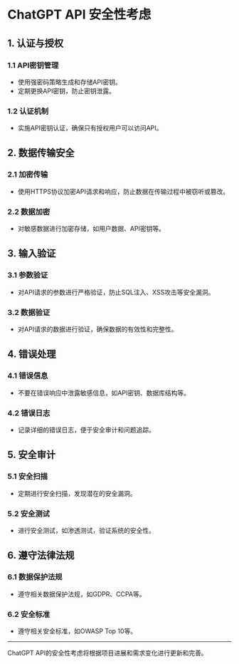 # ChatGPT API 安全性考虑

## 1. 认证与授权

### 1.1 API密钥管理

- 使用强密码策略生成和存储API密钥。
- 定期更换API密钥，防止密钥泄露。

### 1.2 认证机制

- 实施API密钥认证，确保只有授权用户可以访问API。

## 2. 数据传输安全

### 2.1 加密传输

- 使用HTTPS协议加密API请求和响应，防止数据在传输过程中被窃听或篡改。

### 2.2 数据加密

- 对敏感数据进行加密存储，如用户数据、API密钥等。

## 3. 输入验证

### 3.1 参数验证

- 对API请求的参数进行严格验证，防止SQL注入、XSS攻击等安全漏洞。

### 3.2 数据验证

- 对API请求的数据进行验证，确保数据的有效性和完整性。

## 4. 错误处理

### 4.1 错误信息

- 不要在错误响应中泄露敏感信息，如API密钥、数据库结构等。

### 4.2 错误日志

- 记录详细的错误日志，便于安全审计和问题追踪。

## 5. 安全审计

### 5.1 安全扫描

- 定期进行安全扫描，发现潜在的安全漏洞。

### 5.2 安全测试

- 进行安全测试，如渗透测试，验证系统的安全性。

## 6. 遵守法律法规

### 6.1 数据保护法规

- 遵守相关数据保护法规，如GDPR、CCPA等。

### 6.2 安全标准

- 遵守相关安全标准，如OWASP Top 10等。

---

ChatGPT API的安全性考虑将根据项目进展和需求变化进行更新和完善。